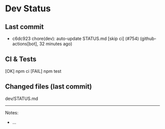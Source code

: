 # Dev Status

## Last commit
- c6dc923 chore(dev): auto-update STATUS.md [skip ci] (#754) (github-actions[bot], 32 minutes ago)
## CI & Tests
[OK] npm ci
[FAIL] npm test

## Changed files (last commit)
dev/STATUS.md

---
Notes:
- ...
